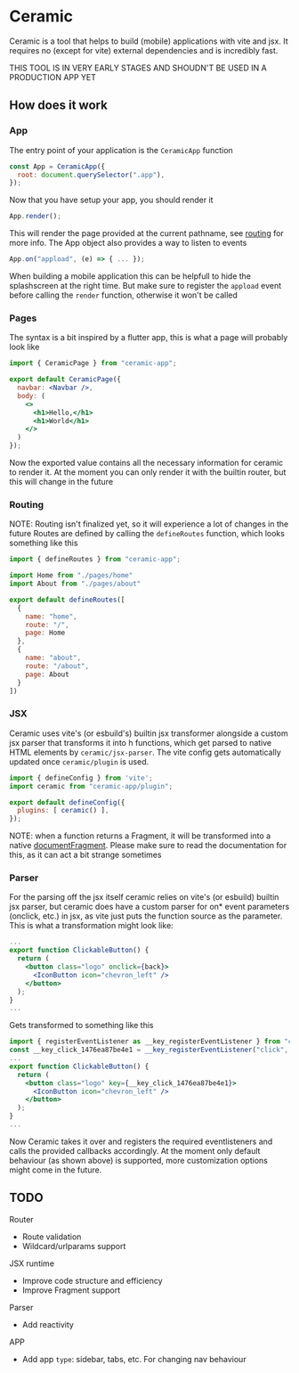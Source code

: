 # Ceramic
Ceramic is a tool that helps to build (mobile) applications with vite and jsx.
It requires no (except for vite) external dependencies and is incredibly fast.

THIS TOOL IS IN VERY EARLY STAGES AND SHOUDN'T BE USED IN A PRODUCTION APP YET

## How does it work

### App
The entry point of your application is the `CeramicApp` function

```jsx
const App = CeramicApp({
  root: document.querySelector(".app"),
});
```

Now that you have setup your app, you should render it
```jsx
App.render();
```

This will render the page provided at the current pathname, see [routing](#routing) for more info.
The App object also provides a way to listen to events
```jsx
App.on("appload", (e) => { ... });
```
When building a mobile application this can be helpfull to hide the splashscreen at the right time.
But make sure to register the `appload` event before calling the `render` function, otherwise it won't be called

### Pages
The syntax is a bit inspired by a flutter app, this is what a page will probably look like

```jsx
import { CeramicPage } from "ceramic-app";

export default CeramicPage({
  navbar: <Navbar />,
  body: (
    <>
      <h1>Hello,</h1>
      <h1>World</h1>
    </>
  )
});
```
Now the exported value contains all the necessary information for ceramic to render it.
At the moment you can only render it with the builtin router, but this will change in the future

### Routing

NOTE: Routing isn't finalized yet, so it will experience a lot of changes in the future
Routes are defined by calling the `defineRoutes` function, which looks something like this

```js
import { defineRoutes } from "ceramic-app";

import Home from "./pages/home"
import About from "./pages/about"

export default defineRoutes([
  {
    name: "home",
    route: "/",
    page: Home
  },
  {
    name: "about",
    route: "/about",
    page: About
  }
])
```

### JSX
Ceramic uses vite's (or esbuild's) builtin jsx transformer alongside a custom jsx parser that transforms it into h functions,
which get parsed to native HTML elements by `ceramic/jsx-parser`.
The vite config gets automatically updated once `ceramic/plugin` is used.

```js
import { defineConfig } from 'vite';
import ceramic from "ceramic-app/plugin";

export default defineConfig({
  plugins: [ ceramic() ],
});
```

NOTE: when a function returns a Fragment, it will be transformed into a native [documentFragment](https://developer.mozilla.org/en-US/docs/Web/API/DocumentFragment).
Please make sure to read the documentation for this, as it can act a bit strange sometimes

### Parser
For the parsing off the jsx itself ceramic relies on vite's (or esbuild) builtin jsx parser,
but ceramic does have a custom parser for on* event parameters (onclick, etc.) in jsx, as vite just puts the function source as the parameter.
This is what a transformation might look like:
```jsx
...
export function ClickableButton() {
  return (
    <button class="logo" onclick={back}>
      <IconButton icon="chevron_left" />
    </button>
  );
}
...
```
Gets transformed to something like this
```jsx
import { registerEventListener as __key_registerEventListener } from "ceramic-app/events";
const __key_click_1476ea87be4e1 = __key_registerEventListener("click", back);
...
export function ClickableButton() {
  return (
    <button class="logo" key={__key_click_1476ea87be4e1}>
      <IconButton icon="chevron_left" />
    </button>
  );
}
...
```
Now Ceramic takes it over and registers the required eventlisteners and calls the provided callbacks accordingly.
At the moment only default behaviour (as shown above) is supported, more customization options might come in the future.

## TODO
Router
- Route validation
- Wildcard/urlparams support

JSX runtime
- Improve code structure and efficiency
- Improve Fragment support

Parser
- Add reactivity

APP
- Add app `type`: sidebar, tabs, etc. For changing nav behaviour